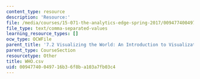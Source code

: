 ```yaml
---
content_type: resource
description: 'Resource:'
file: /media/courses/15-071-the-analytics-edge-spring-2017/00947740049716b36f8ba103a7fb03c4_WHO.csv
file_type: text/comma-separated-values
learning_resource_types: []
ocw_type: OCWFile
parent_title: '7.2 Visualizing the World: An Introduction to Visualization'
parent_type: CourseSection
resourcetype: Other
title: WHO.csv
uid: 00947740-0497-16b3-6f8b-a103a7fb03c4
---
```

